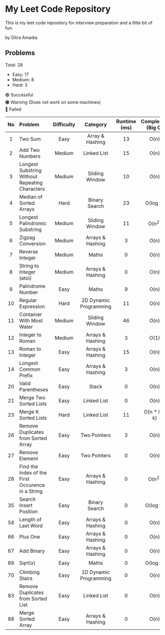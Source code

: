 # My Leet Code Repository
This is my leet code repository for interview preparation and a little bit of fun. <br/>

by Ditra Amadia <br />

## Problems
Total: 28
- Easy: 17
- Medium: 8
- Hard: 3

🟢 Successful <br />
🟠 Warning (Does not work on some machines) <br />
🔴 Failed <br />

| No | Problem | Difficulty | Category | Runtime (ms) | Complexity (Big O) | Language | Status |
| :---: | :--- | :---: | :---: | :---: | :---: | :---: | :---: |
| 1 | Two Sum | Easy | Array & Hashing | 13 | O(n) | ![Cpp][Cpp.cpp] | 🟢 |
| 2 | Add Two Numbers | Medium | Linked List | 15 | O(n) | ![Cpp][Cpp.cpp] | 🟢 |
| 3 | Longest Substring Without Repeating Characters | Medium | Sliding Window | 10 | O(n) | ![Cpp][Cpp.cpp] | 🟢 |
| 4 | Median of Sorted Arrays | Hard | Binary Search | 23 | O(log n) | ![Cpp][Cpp.cpp] | 🟢 |
| 5 | Longest Palindromic Substring | Medium | Sliding Window | 11 | O(n<sup>2</sup>) | ![Cpp][Cpp.cpp] | 🟢 |
| 6  | Zigzag Conversion | Medium | Arrays & Hashing | 3 | O(n) | ![Cpp][Cpp.cpp] | 🟢 |
| 7  | Reverse Integer | Medium | Maths | 0 | O(n) | ![Cpp][Cpp.cpp] | 🟢 |
| 8  | String to Integer (atoi) | Medium | Arrays & Hashing | 0 | O(n) | ![Cpp][Cpp.cpp] | 🟢 |
| 9 | Palindrome Number | Easy | Maths | 9 | O(n) | ![Cpp][Cpp.cpp] | 🟢 |
| 10 | Regular Expression | Hard | 2D Dynamic Programming | 11 | O(n) | ![Cpp][Cpp.cpp] | 🟢 |
| 11 | Container With Most Water | Medium | Sliding Window | 46 | O(n) | ![Cpp][Cpp.cpp] | 🟢 |
| 12 | Integer to Roman | Medium | Arrays & Hashing | 3 | O(1) | ![Cpp][Cpp.cpp] | 🟢 |
| 13 | Roman to Integer | Easy | Arrays & Hashing | 15 | O(n) | ![Cpp][Cpp.cpp] | 🟢 |
| 14 | Longest Common Prefix | Easy | Arrays & Hashing | 3 | O(n) | ![Cpp][Cpp.cpp] | 🟢 |
| 20 | Valid Parentheses | Easy | Stack | 0 | O(n) | ![Cpp][Cpp.cpp] | 🟢 |
| 21 | Merge Two Sorted Lists | Easy | Linked List | 0 | O(n) | ![Cpp][Cpp.cpp] | 🟢 |
| 23 | Merge K Sorted Lists | Hard | Linked List | 11 | O(n * log k) | ![Cpp][Cpp.cpp] | 🟢 |
| 26 | Remove Duplicates from Sorted Array | Easy | Two Pointers | 3 | O(n) | ![Cpp][Cpp.cpp] | 🟢 |
| 27 | Remove Element | Easy | Two Pointers | 0 | O(n) | ![Cpp][Cpp.cpp] | 🟢 |
| 28 | Find the Index of the First Occurence in a String | Easy | Arrays & Hashing | 0 | O(n<sup>2</sup>) | ![Cpp][Cpp.cpp] | 🟢 |
| 35 | Search Insert Position | Easy | Binary Search | 0 | O(log n) | ![Cpp][Cpp.cpp] | 🟢 |
| 58 | Length of Last Word | Easy | Arrays & Hashing | 0 | O(n) | ![Cpp][Cpp.cpp] | 🟢 |
| 66 | Plus One | Easy | Arrays & Hashing | 0 | O(n) | ![Cpp][Cpp.cpp] | 🟢 |
| 67 | Add Binary | Easy | Arrays & Hashing | 0 | O(n) | ![Cpp][Cpp.cpp] | 🟢 |
| 69 | Sqrt(x) | Easy | Maths | 0 | O(log n) | ![Cpp][Cpp.cpp] | 🟢 |
| 70 | Climbing Stairs | Easy | 1D Dynamic Programming | 0 | O(n) | ![Cpp][Cpp.cpp] | 🟢 |
| 83 | Remove Duplicates from Sorted List | Easy | Linked List | 0 | O(n) | ![Cpp][Cpp.cpp] | 🟢 |
| 88 | Merge Sorted Array | Easy | Arrays & Hashing | 0 | O(n) | ![Cpp][Cpp.cpp] | 🟢 |

<!-- MARKDOWN LINKS & IMAGES -->
<!-- https://www.markdownguide.org/basic-syntax/#reference-style-links -->
[Cpp.cpp]: https://img.shields.io/badge/c++-%2300599C.svg?style=for-the-badge&logo=c%2B%2B&logoColor=white